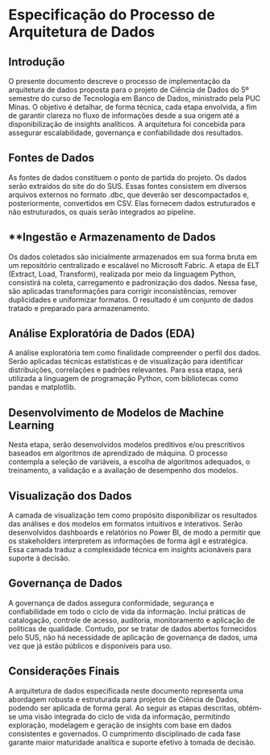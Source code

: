 # Especificação do Processo de Arquitetura de Dados

## **Introdução**

O presente documento descreve o processo de implementação da arquitetura de dados proposta para o projeto de Ciência de Dados do 5º semestre do curso de Tecnologia em Banco de Dados, ministrado pela PUC Minas. O objetivo é detalhar, de forma técnica, cada etapa envolvida, a fim de garantir clareza no fluxo de informações desde a sua origem até a disponibilização de insights analíticos. A arquitetura foi concebida para assegurar escalabilidade, governança e confiabilidade dos resultados.

## **Fontes de Dados**

As fontes de dados constituem o ponto de partida do projeto. Os dados serão extraídos do site do do SUS. Essas fontes consistem em diversos arquivos externos no formato .dbc, que deverão ser descompactados e, posteriormente, convertidos em CSV. Elas fornecem dados estruturados e não estruturados, os quais serão integrados ao pipeline.

## **Ingestão e Armazenamento de Dados

Os dados coletados são inicialmente armazenados em sua forma bruta em um repositório centralizado e escalável no Microsoft Fabric.
A etapa de ELT (Extract, Load, Transform), realizada por meio da linguagem Python, consistirá na coleta, carregamento e padronização dos dados. Nessa fase, são aplicadas transformações para corrigir inconsistências, remover duplicidades e uniformizar formatos. O resultado é um conjunto de dados tratado e preparado para armazenamento.

## **Análise Exploratória de Dados (EDA)**

A análise exploratória tem como finalidade compreender o perfil dos dados. Serão aplicadas técnicas estatísticas e de visualização para identificar distribuições, correlações e padrões relevantes. Para essa etapa, será utilizada a linguagem de programação Python, com bibliotecas como pandas e matplotlib.

## **Desenvolvimento de Modelos de Machine Learning**

Nesta etapa, serão desenvolvidos modelos preditivos e/ou prescritivos baseados em algoritmos de aprendizado de máquina. O processo contempla a seleção de variáveis, a escolha de algoritmos adequados, o treinamento, a validação e a avaliação de desempenho dos modelos.

## **Visualização dos Dados**

A camada de visualização tem como propósito disponibilizar os resultados das análises e dos modelos em formatos intuitivos e interativos. Serão desenvolvidos dashboards e relatórios no Power BI, de modo a permitir que os stakeholders interpretem as informações de forma ágil e estratégica. Essa camada traduz a complexidade técnica em insights acionáveis para suporte à decisão.

## **Governança de Dados**

A governança de dados assegura conformidade, segurança e confiabilidade em todo o ciclo de vida da informação. Inclui práticas de catalogação, controle de acesso, auditoria, monitoramento e aplicação de políticas de qualidade. Contudo, por se tratar de dados abertos fornecidos pelo SUS, não há necessidade de aplicação de governança de dados, uma vez que já estão públicos e disponíveis para uso.

## **Considerações Finais**
A arquitetura de dados especificada neste documento representa uma abordagem robusta e estruturada para projetos de Ciência de Dados, podendo ser aplicada de forma geral. Ao seguir as etapas descritas, obtém-se uma visão integrada do ciclo de vida da informação, permitindo exploração, modelagem e geração de insights com base em dados consistentes e governados. O cumprimento disciplinado de cada fase garante maior maturidade analítica e suporte efetivo à tomada de decisão.


